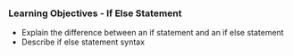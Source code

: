 ### **Learning Objectives - If Else Statement**
- Explain the difference between an if statement and an if else statement
- Describe if else statement syntax